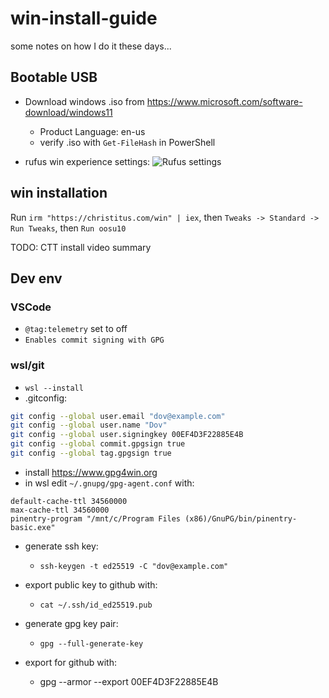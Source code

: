 # win-install-guide

some notes on how I do it these days...

## Bootable USB

- Download windows .iso from <https://www.microsoft.com/software-download/windows11>
  - Product Language: en-us
  - verify .iso with `Get-FileHash` in PowerShell

- rufus win experience settings:
![Rufus settings](https://github.com/DovLozys/win-install-guide/assets/755086/7b13c307-7127-4329-b55b-aae4448c97f9)

## win installation

Run `irm "https://christitus.com/win" | iex`, then `Tweaks -> Standard -> Run Tweaks`, then `Run oosu10`

TODO: CTT install video summary

## Dev env

### VSCode

- `@tag:telemetry` set to off
- `Enables commit signing with GPG`

### wsl/git

- `wsl --install`
- .gitconfig:

```bash
git config --global user.email "dov@example.com"
git config --global user.name "Dov"
git config --global user.signingkey 00EF4D3F22885E4B
git config --global commit.gpgsign true
git config --global tag.gpgsign true
```

- install <https://www.gpg4win.org>
- in wsl edit `~/.gnupg/gpg-agent.conf` with:

```text
default-cache-ttl 34560000
max-cache-ttl 34560000
pinentry-program "/mnt/c/Program Files (x86)/GnuPG/bin/pinentry-basic.exe"
```

- generate ssh key:
  - `ssh-keygen -t ed25519 -C "dov@example.com"`
- export public key to github with:
  - `cat ~/.ssh/id_ed25519.pub`

- generate gpg key pair:
  - `gpg --full-generate-key`
- export for github with:
  - gpg --armor --export 00EF4D3F22885E4B
